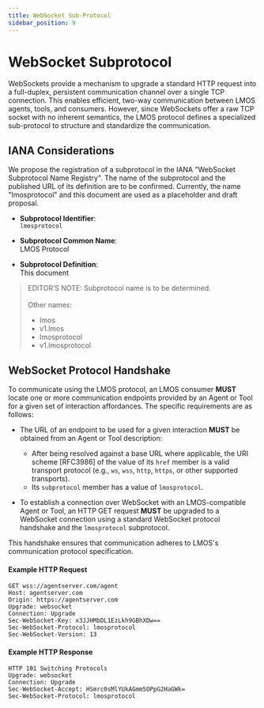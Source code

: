 ```yaml
---
title: WebSocket Sub-Protocol
sidebar_position: 9
---
```


# WebSocket Subprotocol

WebSockets provide a mechanism to upgrade a standard HTTP request into a full-duplex, persistent communication channel over a single TCP connection. 
This enables efficient, two-way communication between LMOS agents, tools, and consumers. However, since WebSockets offer a raw TCP socket with no inherent semantics, the LMOS protocol defines a specialized sub-protocol to structure and standardize the communication. 

## IANA Considerations

We propose the registration of a subprotocol in the IANA "WebSocket Subprotocol Name Registry". The name of the subprotocol and the published URL of its definition are to be confirmed. Currently, the name "lmosprotocol" and this document are used as a placeholder and draft proposal.

- **Subprotocol Identifier**:  
  `lmosprotocol`
  
- **Subprotocol Common Name**:  
  LMOS Protocol
  
- **Subprotocol Definition**:  
  This document

  
> EDITOR’S NOTE: Subprotocol name is to be determined.  <br></br>
Other names:
> * lmos
> * v1.lmos
> * lmosprotocol
> * v1.lmosprotocol

## WebSocket Protocol Handshake

To communicate using the LMOS protocol, an LMOS consumer **MUST** locate one or more communication endpoints provided by an Agent or Tool for a given set of interaction affordances. The specific requirements are as follows:

- The URL of an endpoint to be used for a given interaction **MUST** be obtained from an Agent or Tool description:  
  - After being resolved against a base URL where applicable, the URI scheme [RFC3986] of the value of its `href` member is a valid transport protocol (e.g., `ws`, `wss`, `http`, `https`, or other supported transports).  
  - Its `subprotocol` member has a value of `lmosprotocol`.  

- To establish a connection over WebSocket with an LMOS-compatible Agent or Tool, an HTTP GET request **MUST** be upgraded to a WebSocket connection using a standard WebSocket protocol handshake and the `lmosprotocol` subprotocol.  

This handshake ensures that communication adheres to LMOS's communication protocol specification.  

#### Example HTTP Request  
```http  
GET wss://agentserver.com/agent
Host: agentserver.com  
Origin: https://agentserver.com  
Upgrade: websocket  
Connection: Upgrade  
Sec-WebSocket-Key: x3JJHMbDL1EzLkh9GBhXDw==  
Sec-WebSocket-Protocol: lmosprotocol  
Sec-WebSocket-Version: 13  
```  

#### Example HTTP Response  
```http  
HTTP 101 Switching Protocols  
Upgrade: websocket  
Connection: Upgrade  
Sec-WebSocket-Accept: HSmrc0sMlYUkAGmm5OPpG2HaGWk=  
Sec-WebSocket-Protocol: lmosprotocol  
```  
